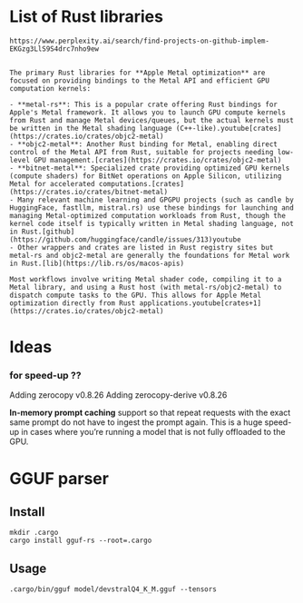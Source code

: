 # List of Rust libraries

```
https://www.perplexity.ai/search/find-projects-on-github-implem-EKGzg3LlS9S4drc7nho9ew


The primary Rust libraries for **Apple Metal optimization** are focused on providing bindings to the Metal API and efficient GPU computation kernels:

- **metal-rs**: This is a popular crate offering Rust bindings for Apple's Metal framework. It allows you to launch GPU compute kernels from Rust and manage Metal devices/queues, but the actual kernels must be written in the Metal shading language (C++-like).youtube[crates](https://crates.io/crates/objc2-metal)
- **objc2-metal**: Another Rust binding for Metal, enabling direct control of the Metal API from Rust, suitable for projects needing low-level GPU management.[crates](https://crates.io/crates/objc2-metal)
- **bitnet-metal**: Specialized crate providing optimized GPU kernels (compute shaders) for BitNet operations on Apple Silicon, utilizing Metal for accelerated computations.[crates](https://crates.io/crates/bitnet-metal)
- Many relevant machine learning and GPGPU projects (such as candle by HuggingFace, fastllm, mistral.rs) use these bindings for launching and managing Metal-optimized computation workloads from Rust, though the kernel code itself is typically written in Metal shading language, not in Rust.[github](https://github.com/huggingface/candle/issues/313)youtube
- Other wrappers and crates are listed in Rust registry sites but metal-rs and objc2-metal are generally the foundations for Metal work in Rust.[lib](https://lib.rs/os/macos-apis)

Most workflows involve writing Metal shader code, compiling it to a Metal library, and using a Rust host (with metal-rs/objc2-metal) to dispatch compute tasks to the GPU. This allows for Apple Metal optimization directly from Rust applications.youtube[crates+1](https://crates.io/crates/objc2-metal)
```

# Ideas

### for speed-up ??
Adding zerocopy v0.8.26
Adding zerocopy-derive v0.8.26

**In-memory prompt caching** support so that repeat requests with the exact same prompt do not have to ingest the prompt again. This is a huge speed-up in cases where you’re running a model that is not fully offloaded to the GPU.

# GGUF parser

## Install

```
mkdir .cargo
cargo install gguf-rs --root=.cargo
```

## Usage
```
.cargo/bin/gguf model/devstralQ4_K_M.gguf --tensors
```